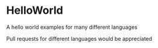 # HelloWorld
A hello world examples for many different languages

Pull requests for different languages would be appreciated
